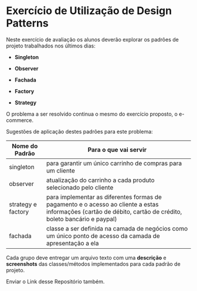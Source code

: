 # Exercício de Utilização de Design Patterns

Neste exercício de avaliação os alunos deverão explorar os padrões de projeto trabalhados nos últimos dias:

- **Singleton**

- **Observer**

- **Fachada**

- **Factory**

- **Strategy**

O problema a ser resolvido continua o mesmo do exercício proposto, o e-commerce. 

Sugestões de aplicação destes padrões para este problema:

Nome do Padrão|Para o que vai servir
|---|---|
singleton|para garantir um único carrinho de compras para um cliente
observer|atualização do carrinho a cada produto selecionado pelo cliente
strategy e factory |para implementar as diferentes formas de pagamento e o acesso ao cliente a estas informações (cartão de débito, cartão de crédito, boleto bancário e paypal)
fachada|classe a ser definida na camada de negócios como um único ponto de acesso da camada de apresentação a ela

Cada grupo deve entregar um arquivo texto com uma  **descrição** e **screenshots** das classes/métodos implementados para cada padrão de projeto.

Enviar o Link desse Repositório também.